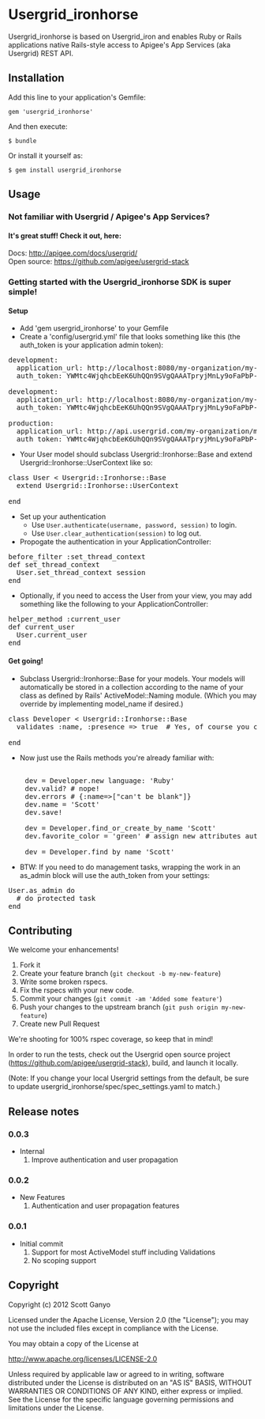 # Usergrid_ironhorse

Usergrid_ironhorse is based on Usergrid_iron and enables Ruby or Rails applications
native Rails-style access to Apigee's App Services (aka Usergrid) REST API.

## Installation

Add this line to your application's Gemfile:

    gem 'usergrid_ironhorse'

And then execute:

    $ bundle

Or install it yourself as:

    $ gem install usergrid_ironhorse


## Usage

### Not familiar with Usergrid / Apigee's App Services?

#### It's great stuff! Check it out, here:

  Docs: <http://apigee.com/docs/usergrid/>  
  Open source: <https://github.com/apigee/usergrid-stack>

### Getting started with the Usergrid_ironhorse SDK is super simple!

#### Setup

* Add 'gem usergrid_ironhorse' to your Gemfile
* Create a 'config/usergrid.yml' file that looks something like this (the
auth_token is your application admin token):
<pre>
development:
  application_url: http://localhost:8080/my-organization/my-application
  auth_token: YWMtc4WjqhcbEeK6UhQQn9SVgQAAATpryjMnLy9oFaPbP-0qIxoUx_4vtaOmpmE

development:
  application_url: http://localhost:8080/my-organization/my-application
  auth_token: YWMtc4WjqhcbEeK6UhQQn9SVgQAAATpryjMnLy9oFaPbP-0qIxoUx_4vtaOmpmE

production:
  application_url: http://api.usergrid.com/my-organization/my-application
  auth_token: YWMtc4WjqhcbEeK6UhQQn9SVgQAAATpryjMnLy9oFaPbP-0qIxoUx_4vtaOmpmE
</pre>
* Your User model should subclass Usergrid::Ironhorse::Base and extend
Usergrid::Ironhorse::UserContext like so:
<pre>
class User < Usergrid::Ironhorse::Base
  extend Usergrid::Ironhorse::UserContext

end
</pre>
* Set up your authentication
	* Use `User.authenticate(username, password, session)` to login.
	* Use `User.clear_authentication(session)` to log out.
* Propogate the authentication in your ApplicationController:
<pre>
before_filter :set_thread_context
def set_thread_context
  User.set_thread_context session
end
</pre>
* Optionally, if you need to access the User from your view, you may add something
like the following to your ApplicationController:
<pre>
helper_method :current_user
def current_user
  User.current_user
end
</pre>

#### Get going!

* Subclass Usergrid::Ironhorse::Base for your models.
Your models will automatically be stored in a collection according to the name of your
class as defined by Rails' ActiveModel::Naming module. (Which you may override by
implementing model_name if desired.)

<pre>
class Developer < Usergrid::Ironhorse::Base
  validates :name, :presence => true  # Yes, of course you can use validation

end
</pre>
* Now just use the Rails methods you're already familiar with:
<pre>

    dev = Developer.new language: 'Ruby'
    dev.valid? # nope!
    dev.errors # {:name=>["can't be blank"]}
    dev.name = 'Scott'
    dev.save!

    dev = Developer.find_or_create_by_name 'Scott'
    dev.favorite_color = 'green' # assign new attributes automatically

    dev = Developer.find_by_name 'Scott'
</pre>
* BTW: If you need to do management tasks, wrapping the work in an as_admin block
will use the auth_token from your settings:

<pre>
User.as_admin do
  # do protected task
end
</pre>

## Contributing

We welcome your enhancements!

1. Fork it
2. Create your feature branch (`git checkout -b my-new-feature`)
3. Write some broken rspecs.
4. Fix the rspecs with your new code.
3. Commit your changes (`git commit -am 'Added some feature'`)
4. Push your changes to the upstream branch (`git push origin my-new-feature`)
5. Create new Pull Request

We're shooting for 100% rspec coverage, so keep that in mind!

In order to run the tests, check out the Usergrid open source project
(https://github.com/apigee/usergrid-stack), build, and launch it locally.

(Note: If you change your local Usergrid settings from the default, be sure to update
usergrid_ironhorse/spec/spec_settings.yaml to match.)


## Release notes

### 0.0.3
* Internal
  1. Improve authentication and user propagation

### 0.0.2
* New Features
  1. Authentication and user propagation features

### 0.0.1
* Initial commit
  1. Support for most ActiveModel stuff including Validations
  1. No scoping support


## Copyright
Copyright (c) 2012 Scott Ganyo 

Licensed under the Apache License, Version 2.0 (the "License");
you may not use the included files except in compliance with the License.

You may obtain a copy of the License at

  <http://www.apache.org/licenses/LICENSE-2.0>
  
Unless required by applicable law or agreed to in writing, software distributed under
the License is distributed on an "AS IS" BASIS, WITHOUT WARRANTIES OR CONDITIONS OF ANY KIND,
either express or implied. See the License for the specific language governing permissions and
limitations under the License.
